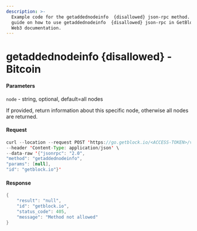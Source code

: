 ```yaml
---
description: >-
  Example code for the getaddednodeinfo  {disallowed} json-rpc method. Сomplete
  guide on how to use getaddednodeinfo  {disallowed} json-rpc in GetBlock.io
  Web3 documentation.
---
```


# getaddednodeinfo {disallowed} - Bitcoin

#### Parameters

`node` - string, optional, default=all nodes

If provided, return information about this specific node, otherwise all nodes are returned.

#### Request

```java
curl --location --request POST 'https://go.getblock.io/<ACCESS-TOKEN>/v1/mainnet/' \
--header 'Content-Type: application/json' \
--data-raw '{"jsonrpc": "2.0",
"method": "getaddednodeinfo",
"params": [null],
"id": "getblock.io"}'
```

#### Response

```java
{
    "result": "null",
    "id": "getblock.io",
    "status_code": 405,
    "message": "Method not allowed"
}
```
